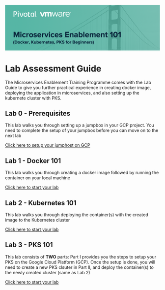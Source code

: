 ![title](/images/title.png)

# Lab Assessment Guide

The Microservices Enablement Training Programme comes with the Lab Guide to give you further practical experience in creating docker image, deploying the application in microservices, and also setting up the kubernete cluster with PKS.

## Lab 0 - Prerequisites

This lab walks you through setting up a jumpbox in your GCP project. You need to complete the setup of your jumpbox before you can move on to the next lab

[Click here to setup your jumphost on GCP](./labs/lab0)


## Lab 1 - Docker 101

This lab walks you through creating a docker image followed by running the container on your local machine

[Click here to start your lab](./labs/lab1)


## Lab 2 - Kubernetes 101

This lab walks you through deploying the container(s) with the created image to the Kubernetes cluster

[Click here to start your lab](./labs/lab2)


## Lab 3 - PKS 101

This lab consists of **TWO** parts: Part I provides you the steps to setup your PKS on the Google Cloud Platform (GCP). Once the setup is done, you will need to create a new PKS clsuter in Part II, and deploy the container(s) to the newly created cluster (same as Lab 2)

[Click here to start your lab](./labs/lab3)
